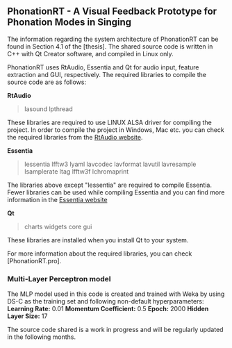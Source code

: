 ## PhonationRT - A Visual Feedback Prototype for Phonation Modes in Singing

The information regarding the system architecture of PhonationRT can be found in Section 4.1 of the [thesis]. The shared source code is written in C++ with Qt Creator software, and compiled in Linux only.

PhonationRT uses RtAudio, Essentia and Qt for audio input, feature extraction and GUI, respectively. The required libraries to compile the source code are as follows: 

**RtAudio**
> lasound lpthread

These libraries are required to use LINUX ALSA driver for compiling the project. In order to compile the project in Windows, Mac etc. you can check the required libraries from the [RtAudio website](https://www.music.mcgill.ca/~gary/rtaudio/).

**Essentia**
> lessentia lfftw3 lyaml lavcodec lavformat lavutil lavresample lsamplerate ltag lfftw3f lchromaprint

The libraries above except "lessentia" are required to compile Essentia. Fewer libraries can be used while compiling Essentia and you can find more information in the [Essentia website](http://essentia.upf.edu/documentation/installing.html)

**Qt**
> charts widgets core gui

These libraries are installed when you install Qt to your system.

For more information about the required libraries, you can check [PhonationRT.pro].

### Multi-Layer Perceptron model
The MLP model used in this code is created and trained with Weka by using DS-C as the training set and following non-default hyperparameters: **Learning Rate:** 0.01 **Momentum Coefficient:** 0.5 **Epoch:** 2000 **Hidden Layer Size:** 17 

The source code shared is a work in progress and will be regularly updated in the following months.
